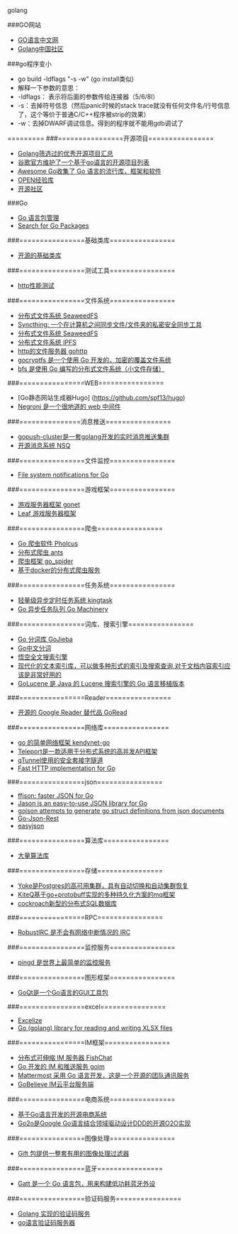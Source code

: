 golang

###GO网站
* [GO语言中文网](http://studygolang.com/)
* [Golang中国社区](http://www.golangtc.com/)

###go程序变小
* go build -ldflags "-s -w"  (go install类似)
* 解释一下参数的意思：
* -ldflags： 表示将后面的参数传给连接器（5/6/8l）
* -s：去掉符号信息（然后panic时候的stack trace就没有任何文件名/行号信息了，这个等价于普通C/C++程序被strip的效果）
* -w：去掉DWARF调试信息。得到的程序就不能用gdb调试了

=========
###================开源项目================
* [Golang筛选过的优秀开源项目汇总](https://github.com/hackstoic/golang-open-source-projects)
* [谷歌官方维护了一个基于go语言的开源项目列表](https://github.com/golang/go/wiki/Projects)
* [Awesome Go收集了 Go 语言的流行库，框架和软件](https://github.com/avelino/awesome-go)
* [OPEN经验库](http://www.open-open.com/lib/view/open1396063913278.html#Configuration_File_Parsers)
* [开源社区](http://www.oschina.net/project/lang/358/go)

###Go 
* [Go 语言包管理](https://gopm.io/)
* [Search for Go Packages](https://godoc.org/)

###================基础类库================
* [开源的基础类库](https://github.com/dropbox/godropbox)

###================测试工具================
* [http性能测试](https://github.com/rakyll/boom)

###================文件系统================
* [分布式文件系统 SeaweedFS](https://github.com/chrislusf/seaweedfs)
* [Syncthing: 一个在计算机之间同步文件/文件夹的私密安全同步工具](https://github.com/syncthing/syncthing)
* [分布式文件系统 SeaweedFS](https://github.com/chrislusf/seaweedfs)
* [分布式文件系统 IPFS](https://github.com/ipfs/go-ipfs)
* [http的文件服务器 gohttp](https://github.com/codeskyblue/gohttp)
* [gocryptfs 是一个使用 Go 开发的，加密的覆盖文件系统](https://github.com/rfjakob/gocryptfs)
* [bfs 是使用 Go 编写的分布式文件系统（小文件存储）](https://github.com/Terry-Mao/bfs)

###================WEB================
* [Go静态网站生成器Hugo] (https://github.com/spf13/hugo)
* [Negroni 是一个很地道的 web 中间件](https://github.com/urfave/negroni)

###===============消息推送================
* [gopush-cluster是一套golang开发的实时消息推送集群](https://github.com/Terry-Mao/gopush-cluster)
* [开源消息系统 NSQ](https://github.com/nsqio/nsq)

###================文件监控================
* [File system notifications for Go](https://github.com/howeyc/fsnotify)


###================游戏框架================
* [游戏服务器框架 gonet](http://gonet2.github.io/)
* [Leaf 游戏服务器框架](https://github.com/name5566/leaf)

###================爬虫================
* [Go 爬虫软件 Pholcus](https://github.com/henrylee2cn/pholcus)
* [分布式爬虫 ants](https://github.com/wcong/ants-go)
* [爬虫框架 go_spider](https://github.com/hu17889/go_spider)
* [基于docker的分布式爬虫服务](https://github.com/huichen/zerg)

###================任务系统================
* [轻量级异步定时任务系统 kingtask](https://github.com/kingsoft-wps/kingtask)
* [Go 异步任务队列 Go Machinery](https://github.com/RichardKnop/machinery)

###================词库、搜索引擎================
* [Go 分词库 GoJieba](https://github.com/yanyiwu/gojieba)
* [Go中文分词](https://github.com/huichen/sego)
* [悟空全文搜索引擎](https://github.com/huichen/wukong)
* [现代化的文本索引库，可以做多种形式的索引及搜索查询,对于文档内容索引应该是非常好用的](https://github.com/blevesearch/bleve)
* [GoLucene 是 Java 的 Lucene 搜索引擎的 Go 语言移植版本](https://github.com/balzaczyy/golucene)

###================Reader================
* [开源的 Google Reader 替代品 GoRead](https://github.com/mjibson/goread)

###================网络库================
* [go 的简单网络框架 kendynet-go](https://github.com/sniperHW/kendynet-go)
* [Teleport是一款适用于分布式系统的高并发API框架](https://github.com/henrylee2cn/teleport)
* [qTunnel使用的安全套接字隧道](https://github.com/getqujing/qtunnel)
* [Fast HTTP implementation for Go](https://github.com/valyala/fasthttp)

###================json================
* [ffjson: faster JSON for Go](https://github.com/pquerna/ffjson)
* [Jason is an easy-to-use JSON library for Go](https://github.com/antonholmquist/jason)
* [gojson attempts to generate go struct definitions from json documents](https://github.com/ChimeraCoder/gojson)
* [Go-Json-Rest](https://github.com/ant0ine/go-json-rest)
* [easyjson](https://github.com/mailru/easyjson)

###================算法库================
* [大量算法库](https://github.com/henrylee2cn/algorithm)

###================存储================
* [Yoke是Postgres的高可用集群，具有自动切换和自动集群恢复](https://github.com/nanopack/yoke)
* [KiteQ基于go+protobuff实现的多种持久化方案的mq框架](https://github.com/blackbeans/kiteq)
* [cockroach新型的分布式SQL数据库](https://github.com/cockroachdb/cockroach)

###================RPC================
* [RobustIRC 是不会有网络中断情况的 IRC](https://github.com/robustirc/robustirc)

###================监控服务================
* [pingd 是世界上最简单的监控服务](https://github.com/pinggg/pingd)

###================图形框架================
* [GoQt是一个Go语言的GUI工具包](https://github.com/visualfc/goqt)

###================excel================
* [Excelize ](https://github.com/Luxurioust/excelize)
* [Go (golang) library for reading and writing XLSX files](https://github.com/tealeg/xlsx)

###================IM框架================
* [分布式可伸缩 IM 服务器 FishChat](https://github.com/oikomi/FishChatServer)
* [Go 开发的 IM 和推送服务 goim](https://github.com/Terry-Mao/goim)
* [Mattermost 采用 Go 语言开发，这是一个开源的团队通讯服务](https://github.com/mattermost/platform)
* [GoBelieve IM云平台服务端](https://github.com/GoBelieveIO/im_service)

###================电商系统================
* [基于Go语言开发的开源电商系统](https://github.com/qor/qor)
* [Go2o是Google Go语言结合领域驱动设计DDD的开源O2O实现](https://github.com/jsix/go2o)

###================图像处理================
* [Gift 包提供一整套有用的图像处理过滤器](https://github.com/disintegration/gift)

###================蓝牙================
* [Gatt 是一个 Go 语言包，用来构建低功耗蓝牙外设](https://github.com/paypal/gatt)

###================验证码服务================
* [Golang 实现的验证码服务](https://github.com/jianxinio/captcha)
* [go语言验证码服务器](https://github.com/hanguofeng/gocaptcha)
